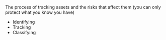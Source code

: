 The process of tracking assets and the risks that affect them
(you can only protect what you know you have)
- Identifying
- Tracking
- Classifying 